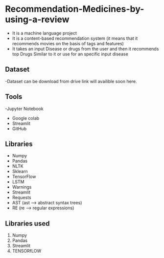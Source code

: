 # Recommendation-Medicines-by-using-a-review

- It is a machine language project
- It is a content-based recommendation system (it means that it recommends movies on the basis of tags and features)
- It takes an input Disease or drugs from the user and then it recommends top Drugs Similar to it or use for an specific input disease


## Dataset
-Dataset can be download from drive link will availible soon here.



## Tools
-Jupyter Notebook
- Google colab
- Streamlit
- GitHub

## Libraries
- Numpy
- Pandas
- NLTK
- Sklearn
- TensorFlow
- LSTM
- Warnings
- Streamlit
- Requests
- AST (ast --> abstract syntax trees)
- RE (re --> regular expressions)



## Libraries used
1. Numpy
2. Pandas
3. Streamlit
4. TENSORfLOW

